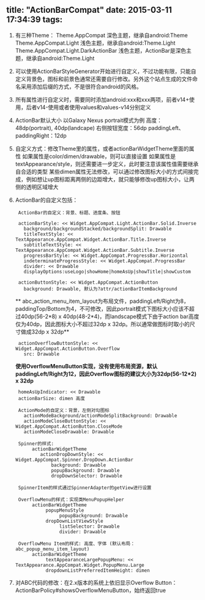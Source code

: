 title: "ActionBarCompat"
date: 2015-03-11 17:34:39
tags:
---

1. 有三种Theme：
    Theme.AppCompat 深色主题，继承自android:Theme
    Theme.AppCompat.Light 浅色主题，继承自android:Theme.Light
    Theme.AppCompat.Light.DarkActionBar 浅色主题，ActionBar是深色主题，继承自android:Theme.Light

2. 可以使用ActionBarStyleGenerator开始进行自定义，不过功能有限，只能自定义背景色，图标和前景色通常还需要自行修改。另外这个站点生成的文件命名采用添加后缀的方式，不是很符合android的风格。

3. 所有属性进行自定义时，需要同时添加android:xxx和xxx两项，前者v14+使用，后者v14-使用或者使用values和values-v14分别定义

4. ActionBar默认大小
    以Galaxy Nexus portrait模式为例
    高度：48dp(portrait), 40dp(landcape)
    右侧按钮宽度：56dp
    paddingLeft、paddingRight：12dp

5. 自定义方式：修改Theme里的属性，或者actionBarWidgetTheme里面的属性
     如果属性是color/dimen/drawable，则可以直接设置
     如果属性是textAppearance/style，则还需要进一步定义，此时要注意该属性值需要继承自合适的类型
     某些dimen属性无法修改，可以通过修改图标大小的方式间接完成，例如想让up图标距离两侧的边距增大，就只能够修改up图标大小，让两侧的透明区域增大

6. ActionBar的自定义包括：

		ActionBar的自定义：背景、标题、进度条、按钮
		
		actionBarStyle: << Widget.AppCompat.Light.ActionBar.Solid.Inverse
          background/backgroundStacked/backgroundSplit: Drawable
          titleTextStyle: << TextAppearance.AppCompat.Widget.ActionBar.Title.Inverse
          subtitleTextStyle: << TextAppearance.AppCompat.Widget.ActionBar.Subtitle.Inverse
          progressBarStyle: << Widget.AppCompat.ProgressBar.Horizontal 
          indeterminateProgressStyle: << Widget.AppCompat.ProgressBar
          divider: << Drawable
          displayOptions:useLogo|showHome|homeAsUp|showTitle|showCustom
		
		actionButtonStyle: << Widget.AppCompat.ActionButton
          background: Drawable, 默认为?attr/actionBarItemBackground
          
          
	** abc_action_menu_item_layout为布局文件，paddingLeft/Right为8，paddingTop/Bottom为4，不可修改，因此portrait模式下图标大小应该不超过40dp(56-2\*8) x 40dp(48-2\*4)，而landscape模式下由于action bar高度仅为40dp，因此图标大小不超过32dp x 32dp。所以通常做图标时取小的尺寸做成32dp x 32dp**
	
		actionOverflowButtonStyle: << Widget.AppCompat.ActionButton.Overflow
          src: Drawable
	**使用OverflowMenuButton实现，没有使用布局资源，默认paddingLeft/Right为12，因此Overflow图标的建议大小为32dp(56-12\*2) x 32dp**
	
		homeAsUpIndicator: << Drawable
		actionBarSize: dimen 高度

		ActionMode的自定义：背景，左侧对勾图标
		  actionModeBackground/actionModeSplitBackground: Drawable
		  actionModeCloseButtonStyle: << Widget.AppCompat.ActionButton.CloseMode
		  actionModeCloseDrawable: Drawable

		Spinner的样式: 
		     actionBarWidgetTheme
          		actionDropDownStyle: << Widget.AppCompat.Spinner.DropDown.ActionBar
               		background: Drawable
               		popupBackground: Drawable
               		dropDownSelector: Drawable

		SpinnerItem的样式通过SpinnerAdapter的getView进行设置

		OverflowMenu的样式：实现类MenuPopupHelper
		     actionBarWidgetTheme
		          popupMenuStyle
		               popupBackground: Drawable
		          dropDownListViewStyle
		               listSelector: Drawable
		               divider: Drawable
     
		OverflowMenu Item的样式: 高度、字体 (默认布局：abc_popup_menu_item_layout)
		     actionBarWidgetTheme
		          textAppearanceLargePopupMenu: << TextAppearance.AppCompat.Widget.PopupMenu.Large
		          dropdownListPreferredItemHeight: dimen
     

7. 对ABC代码的修改：在2.x版本的系统上依旧显示Overflow Button：ActionBarPolicy#showsOverflowMenuButton，始终返回true